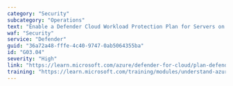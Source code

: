 ```yaml
---
category: "Security"
subcategory: "Operations"
text: "Enable a Defender Cloud Workload Protection Plan for Servers on all subscriptions."
waf: "Security"
service: "Defender"
guid: "36a72a48-fffe-4c40-9747-0ab5064355ba"
id: "G03.04"
severity: "High"
link: "https://learn.microsoft.com/azure/defender-for-cloud/plan-defender-for-servers-select-plan"
training: "https://learn.microsoft.com/training/modules/understand-azure-defender-cloud-workload-protection/"
---
```

